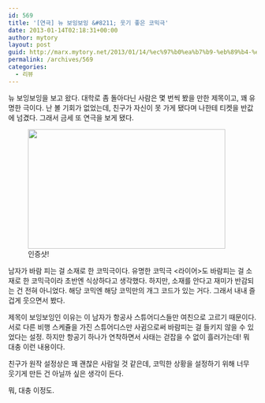 ```yaml
---
id: 569
title: '[연극] 뉴 보잉보잉 &#8211; 웃기 좋은 코믹극'
date: 2013-01-14T02:18:31+00:00
author: mytory
layout: post
guid: http://marx.mytory.net/2013/01/14/%ec%97%b0%ea%b7%b9-%eb%89%b4-%eb%b3%b4%ec%9e%89%eb%b3%b4%ec%9e%89-%ec%9b%83%ea%b8%b0-%ec%a2%8b%ec%9d%80-%ec%bd%94%eb%af%b9%ea%b7%b9/
permalink: /archives/569
categories:
  - 리뷰
---
```

뉴 보잉보잉을 보고 왔다. 대학로 좀 돌아다닌 사람은 몇 번씩 봤을 만한 제목이고, 꽤 유명한 극이다. 난 볼 기회가 없었는데, 친구가 자신이 못 가게 됐다며 나한테 티켓을 반값에 넘겼다. 그래서 금세 또 연극을 보게 됐다.

<p style="text-align: center; clear: none; float: none;">
  <figure style="width: 400px" class="wp-caption aligncenter"><img src="http://marx.mytory.net/wp-content/uploads/1/cfile25.uf.203FB23F50F369D5312D48.jpg" width="400" height="242" filename="뉴보잉보잉 티켓.jpg" filemime="image/jpeg" /><figcaption class="wp-caption-text">인증샷!</figcaption></figure>
</p>

남자가 바람 피는 걸 소재로 한 코믹극이다. 유명한 코믹극 &lt;라이어&gt;도 바람피는 걸 소재로 한 코믹극이라 초반엔 식상하다고 생각했다. 하지만, 소재를 안다고 재미가 반감되는 건 전혀 아니었다. 해당 코믹엔 해당 코믹만의 개그 코드가 있는 거다. 그래서 내내 즐겁게 웃으면서 봤다.

제목이 보잉보잉인 이유는 이 남자가 항공사 스튜어디스들만 여친으로 고르기 때문이다. 서로 다른 비행 스케쥴을 가진 스튜어디스만 사귐으로써 바람피는 걸 들키지 않을 수 있었다는 설정. 하지만 항공기 하나가 연착하면서 사태는 걷잡을 수 없이 흘러가는데! 뭐 대충 이런 내용이다.

친구가 원작 설정상은 꽤 괜찮은 사람일 것 같은데, 코믹한 상황을 설정하기 위해 너무 웃기게 만든 건 아닐까 싶은 생각이 든다.

뭐, 대충 이정도.